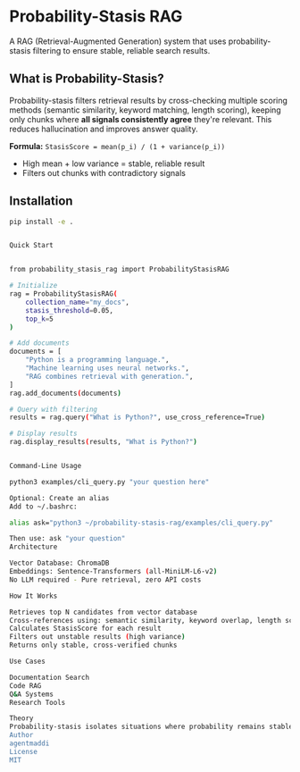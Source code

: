 # Probability-Stasis RAG

A RAG (Retrieval-Augmented Generation) system that uses probability-stasis filtering to ensure stable, reliable search results.

## What is Probability-Stasis?

Probability-stasis filters retrieval results by cross-checking multiple scoring methods (semantic similarity, keyword matching, length scoring), keeping only chunks where **all signals consistently agree** they're relevant. This reduces hallucination and improves answer quality.

**Formula:** `StasisScore = mean(p_i) / (1 + variance(p_i))`

- High mean + low variance = stable, reliable result
- Filters out chunks with contradictory signals

## Installation
```bash
pip install -e .


Quick Start


from probability_stasis_rag import ProbabilityStasisRAG

# Initialize
rag = ProbabilityStasisRAG(
    collection_name="my_docs",
    stasis_threshold=0.05,
    top_k=5
)

# Add documents
documents = [
    "Python is a programming language.",
    "Machine learning uses neural networks.",
    "RAG combines retrieval with generation.",
]
rag.add_documents(documents)

# Query with filtering
results = rag.query("What is Python?", use_cross_reference=True)

# Display results
rag.display_results(results, "What is Python?")


Command-Line Usage

python3 examples/cli_query.py "your question here"

Optional: Create an alias
Add to ~/.bashrc:

alias ask="python3 ~/probability-stasis-rag/examples/cli_query.py"

Then use: ask "your question"
Architecture

Vector Database: ChromaDB
Embeddings: Sentence-Transformers (all-MiniLM-L6-v2)
No LLM required - Pure retrieval, zero API costs

How It Works

Retrieves top N candidates from vector database
Cross-references using: semantic similarity, keyword overlap, length scoring
Calculates StasisScore for each result
Filters out unstable results (high variance)
Returns only stable, cross-verified chunks

Use Cases

Documentation Search
Code RAG
Q&A Systems
Research Tools

Theory
Probability-stasis isolates situations where probability remains stable across multiple checks, filtering out everything that doesn't fit consistent probability patterns.
Author
agentmaddi
License
MIT

